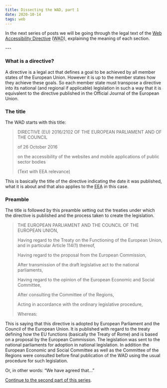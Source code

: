 ```yaml
---
title: Dissecting the WAD, part 1
date: 2020-10-14
tags: web
---
```


<p>In the next series of posts we will be going through the legal text of the <a href="https://eur-lex.europa.eu/eli/dir/2016/2102/oj">Web Accessibility Directive</a> (<abbr title="Web Accessibility Directive">WAD</abbr>), explaining the meaning of each section.</p>
---

<h3>What is a directive?</h3>

<p>A directive is a legal act that defines a goal to be achieved by all member states of the European Union. However it is up to the member states how they achieve these goals. So each member state must transpose a directive into its national (and regional if applicable) legislation in such a way that it is equivalent to the directive published in the Official Journal of the European Union.</p>

<h3>The title</h3>

<p>The WAD starts with this title:</p>

<blockquote><p>DIRECTIVE (EU)&nbsp;2016/2102 OF THE EUROPEAN PARLIAMENT AND OF THE COUNCIL</p><p>of 26 October 2016</p><p>on the accessibility of the websites and mobile applications of public sector bodies</p><p>(Text with EEA relevance)</p></blockquote>

<p>This is basically the title of the directive indicating the date it was published, what it is about and that also applies to the <abbr title="European Economic Area">EEA</abbr> in this case.</p>

<h3>Preamble</h3>

<p>The title is followed by this preamble setting out the treaties under which the directive is published and the process taken to create the legislation.</p>

<blockquote><p>THE EUROPEAN PARLIAMENT AND THE COUNCIL OF THE EUROPEAN UNION,</p><p>Having regard to the Treaty on the Functioning of the European Union, and in particular Article&nbsp;114(1) thereof,</p><p>Having regard to the proposal from the European Commission,</p><p>After transmission of the draft legislative act to the national parliaments,</p><p>Having regard to the opinion of the European Economic and Social Committee,</p><p>After consulting the Committee of the Regions,</p><p>Acting in accordance with the ordinary legislative procedure,</p><p>Whereas:</p></blockquote>

<p>This is saying that this directive is adopted by European Parliament and the Council of the European Union.  It is published with regard to the treaty defining how the EU functions (basically the Treaty of Rome) and is based on a proposal by the European Commission.  The legislation was sent to the national parliaments for adoption in national legislation. In addition the European Economic and Social Committee as well as the Committee of the Regions were consulted before final publication of the WAD using the usual procedure for such legislation.</p>

<p>Or, in other words: &#8220;We have agreed that&#8230;&#8221;</p>

<p><a href="/posts/dissecting-the-wad-part-2/">Continue to the second part of this series</a>.</p>
